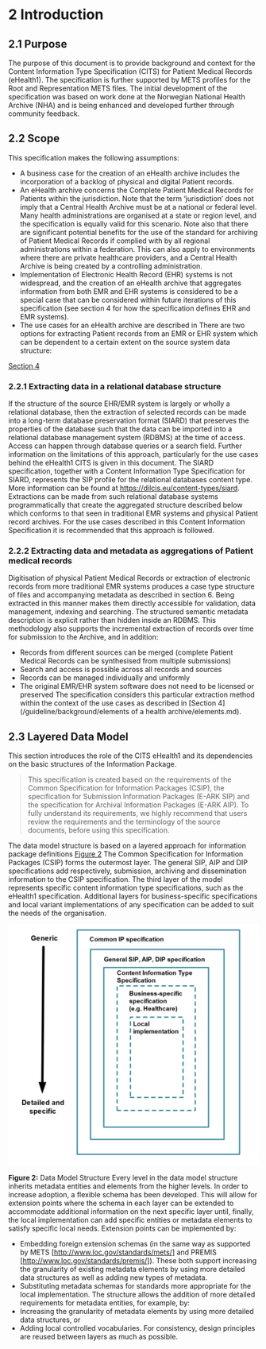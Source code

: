 # 2 Introduction

## 2.1 Purpose
The purpose of this document is to provide background and context for the Content Information Type Specification (CITS) for Patient Medical Records (eHealth1). The specification is further supported by METS profiles for the Root and Representation METS files. The initial development of the specification was based on work done at the Norwegian National Health Archive (NHA) and is being enhanced and developed further through community feedback.

<a name="section2.2"></a>

## 2.2 Scope
This specification makes the following assumptions:
- A business case for the creation of an eHealth archive includes the incorporation of a backlog of physical and digital Patient records. 
- An eHealth archive concerns the Complete Patient Medical Records for Patients within the jurisdiction. Note that the term ‘jurisdiction’ does not imply that a Central Health Archive must be at a national or federal level. Many health administrations are organised at a state or region level, and the specification is equally valid for this scenario. Note also that there are significant potential benefits for the use of the standard for archiving of Patient Medical Records if complied with by all regional administrations within a federation. This can also apply to environments where there are private healthcare providers, and a Central Health Archive is being created by a controlling administration.
- Implementation of Electronic Health Record (EHR) systems is not widespread, and the creation of an eHealth archive that aggregates information from both EMR and EHR systems is considered to be a special case that can be considered within future iterations of this specification (see section 4 for how the specification defines EHR and EMR systems).
- The use cases for an eHealth archive are described in 
There are two options for extracting Patient records from an EMR or EHR system which can be dependent to a certain extent on the source system data structure:

[Section 4](/guideline/implementation/standards/standards.md) 

### 2.2.1 Extracting data in a relational database structure
If the structure of the source EHR/EMR system is largely or wholly a relational database, then the extraction of selected records can be made into a long-term database preservation format (SIARD) that preserves the properties of the database such that the data can be imported into a relational database management system (RDBMS) at the time of access. Access can happen through database queries or a search field. 
Further information on the limitations of this approach, particularly for the use cases behind the eHealth1 CITS is given in this document.
The SIARD specification, together with a Content Information Type Specification for SIARD, represents the SIP profile for the relational databases content type. More information can be found at https://dilcis.eu/content-types/siard.
Extractions can be made from such relational database systems programmatically that create the aggregated structure described below which conforms to that seen in traditional EMR systems and physical Patient record archives. For the use cases described in this Content Information Specification it is recommended that this approach is followed.
### 2.2.2 Extracting data and metadata as aggregations of Patient medical records
Digitisation of physical Patient Medical Records or extraction of electronic records from more traditional EMR systems produces a case type structure of files and accompanying metadata as described in section 6. Being extracted in this manner makes them directly accessible for validation, data management, indexing and searching. The structured semantic metadata description is explicit rather than hidden inside an RDBMS.  This methodology also supports the incremental extraction of records over time for submission to the Archive, and in addition:
- Records from different sources can be merged (complete Patient Medical Records can be synthesised from multiple submissions)
- Search and access is possible across all records and sources
- Records can be managed individually and uniformly
- The original EMR/EHR system software does not need to be licensed or preserved
The specification considers this particular extraction method within the context of the use cases as described in [Section 4](/guideline/background/elements of a health archive/elements.md).

<a name="section2.3"></a>

## 2.3 Layered Data Model 

This section introduces the role of the CITS eHealth1 and its dependencies on the basic structures of the Information Package.
> This specification is created based on the requirements of the Common Specification for Information Packages (CSIP),  the specification for Submission Information Packages (E-ARK SIP) and the specification for Archival Information Packages (E-ARK AIP). To fully understand its requirements, we highly recommend that users review the requirements and the terminology of the source documents, before using this specification.

The data model structure is based on a layered approach for information package definitions [Figure 2](#fig2) The Common Specification for Information Packages (CSIP) forms the outermost layer. The general SIP, AIP and DIP specifications add respectively, submission, archiving and dissemination information to the CSIP specification. The third layer of the model represents specific content information type specifications, such as the eHealth1 specification. Additional layers for business-specific specifications and local variant implementations of any specification can be added to suit the needs of the organisation.

> <a name="fig2"></a>

![Data Model Structure](/specification/figs/fig_2_data_model_structure.svg "Data Model Structure")

**Figure 2:** Data Model Structure
Every level in the data model structure inherits metadata entities and elements from the higher levels. In order to increase adoption, a flexible schema has been developed. This will allow for extension points where the schema in each layer can be extended to accommodate additional information on the next specific layer until, finally, the local implementation can add specific entities or metadata elements to satisfy specific local needs. Extension points can be implemented by:
- Embedding foreign extension schemas (in the same way as supported by METS [http://www.loc.gov/standards/mets/] and PREMIS [http://www.loc.gov/standards/premis/]). These both support increasing the granularity of existing metadata elements by using more detailed data structures as well as adding new types of metadata.
- Substituting metadata schemas for standards more appropriate for the local implementation. 
The structure allows the addition of more detailed requirements for metadata entities, for example, by:
- Increasing the granularity of metadata elements by using more detailed data structures, or 
- Adding local controlled vocabularies.
For consistency, design principles are reused between layers as much as possible.
